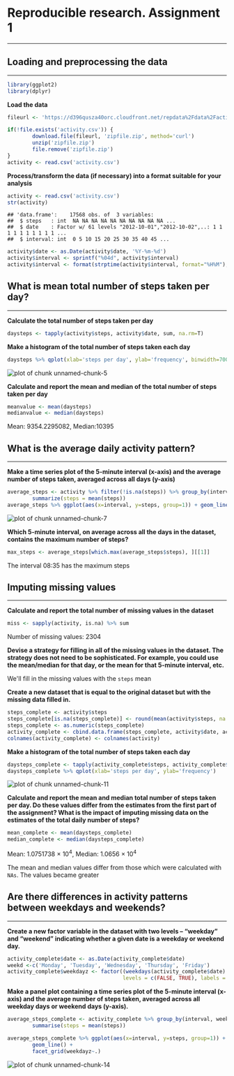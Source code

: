 # Reproducible research. Assignment 1
__________________________
## Loading and preprocessing the data
______________________________


```r
library(ggplot2)
library(dplyr)
```

**Load the data**

```r
fileurl <- 'https://d396qusza40orc.cloudfront.net/repdata%2Fdata%2Factivity.zip'

if(!file.exists('activity.csv')) {
        download.file(fileurl, 'zipfile.zip', method='curl')
        unzip('zipfile.zip')
        file.remove('zipfile.zip')
}
activity <- read.csv('activity.csv')
```

**Process/transform the data (if necessary) into a format suitable for your analysis**

```r
activity <- read.csv('activity.csv')
str(activity)
```

```
## 'data.frame':	17568 obs. of  3 variables:
##  $ steps   : int  NA NA NA NA NA NA NA NA NA NA ...
##  $ date    : Factor w/ 61 levels "2012-10-01","2012-10-02",..: 1 1 1 1 1 1 1 1 1 1 ...
##  $ interval: int  0 5 10 15 20 25 30 35 40 45 ...
```

```r
activity$date <- as.Date(activity$date, '%Y-%m-%d')
activity$interval <- sprintf("%04d", activity$interval)
activity$interval <- format(strptime(activity$interval, format="%H%M"), format = "%H:%M")
```


## What is mean total number of steps taken per day?
_____________________________________________________

**Calculate the total number of steps taken per day**

```r
daysteps <- tapply(activity$steps, activity$date, sum, na.rm=T)
```

**Make a histogram of the total number of steps taken each day**

```r
daysteps %>% qplot(xlab='steps per day', ylab='frequency', binwidth=700)
```

![plot of chunk unnamed-chunk-5](figure/unnamed-chunk-5-1.png)

**Calculate and report the mean and median of the total number of steps taken per day**

```r
meanvalue <- mean(daysteps)
medianvalue <- median(daysteps)
```
Mean: 9354.2295082, Median:10395

## What is the average daily activity pattern?
___________________

**Make a time series plot of the 5-minute interval (x-axis) and the average number of steps taken, averaged across all days (y-axis)**

```r
average_steps <- activity %>% filter(!is.na(steps)) %>% group_by(interval) %>% 
        summarize(steps = mean(steps))
average_steps %>% ggplot(aes(x=interval, y=steps, group=1)) + geom_line()
```

![plot of chunk unnamed-chunk-7](figure/unnamed-chunk-7-1.png)

**Which 5-minute interval, on average across all the days in the dataset, contains the maximum number of steps?**

```r
max_steps <- average_steps[which.max(average_steps$steps), ][[1]]
```
The interval 08:35 has the maximum steps

## Imputing missing values
__________________________
**Calculate and report the total number of missing values in the dataset**

```r
miss <- sapply(activity, is.na) %>% sum
```
Number of missing values: 2304

**Devise a strategy for filling in all of the missing values in the dataset. The strategy does not need to be sophisticated. For example, you could use the mean/median for that day, or the mean for that 5-minute interval, etc.**

We'll fill in the missing values with the `steps` mean

**Create a new dataset that is equal to the original dataset but with the missing data filled in.**

```r
steps_complete <- activity$steps
steps_complete[is.na(steps_complete)] <- round(mean(activity$steps, na.rm = T), digits=0)
steps_complete <- as.numeric(steps_complete)
activity_complete <- cbind.data.frame(steps_complete, activity$date, activity$interval)
colnames(activity_complete) <- colnames(activity)
```

**Make a histogram of the total number of steps taken each day**

```r
daysteps_complete <- tapply(activity_complete$steps, activity_complete$date, sum)
daysteps_complete %>% qplot(xlab='steps per day', ylab='frequency')
```

![plot of chunk unnamed-chunk-11](figure/unnamed-chunk-11-1.png)

**Calculate and report the mean and median total number of steps taken per day. Do these values differ from the estimates from the first part of the assignment? What is the impact of imputing missing data on the estimates of the total daily number of steps?**

```r
mean_complete <- mean(daysteps_complete)
median_complete <- median(daysteps_complete)
```
Mean: 1.0751738 &times; 10<sup>4</sup>, Median: 1.0656 &times; 10<sup>4</sup>

The mean and median values differ from those which were calculated with `NAs`. The values became greater

## Are there differences in activity patterns between weekdays and weekends?
___________________
**Create a new factor variable in the dataset with two levels – “weekday” and “weekend” indicating whether a given date is a weekday or weekend day.**

```r
activity_complete$date <- as.Date(activity_complete$date)
weekd <-c('Monday', 'Tuesday', 'Wednesday', 'Thursday', 'Friday')
activity_complete$weekdayz <- factor((weekdays(activity_complete$date) %in% weekd),
                                     levels = c(FALSE, TRUE), labels = c('weekend', 'weekday'))
```
**Make a panel plot containing a time series plot of the 5-minute interval (x-axis) and the average number of steps taken, averaged across all weekday days or weekend days (y-axis).**

```r
average_steps_complete <- activity_complete %>% group_by(interval, weekdayz) %>%
        summarise(steps = mean(steps))

average_steps_complete %>% ggplot(aes(x=interval, y=steps, group=1)) +
        geom_line() + 
        facet_grid(weekdayz~.)
```

![plot of chunk unnamed-chunk-14](figure/unnamed-chunk-14-1.png)

